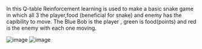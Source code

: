 In this Q-table Reinforcement learning is used to make a basic snake game in which all 3 the player,food (beneficial for snake) and enemy 
has the capibility to move.
The Blue Bob is the player , green is food(points) and red is the enemy with each one moving.

![image](https://user-images.githubusercontent.com/40724179/88847001-0abbbf80-d204-11ea-8161-3532281abbc6.png)
![image](https://user-images.githubusercontent.com/40724179/88847229-6128fe00-d204-11ea-9240-8e08a6fb0a71.png)
